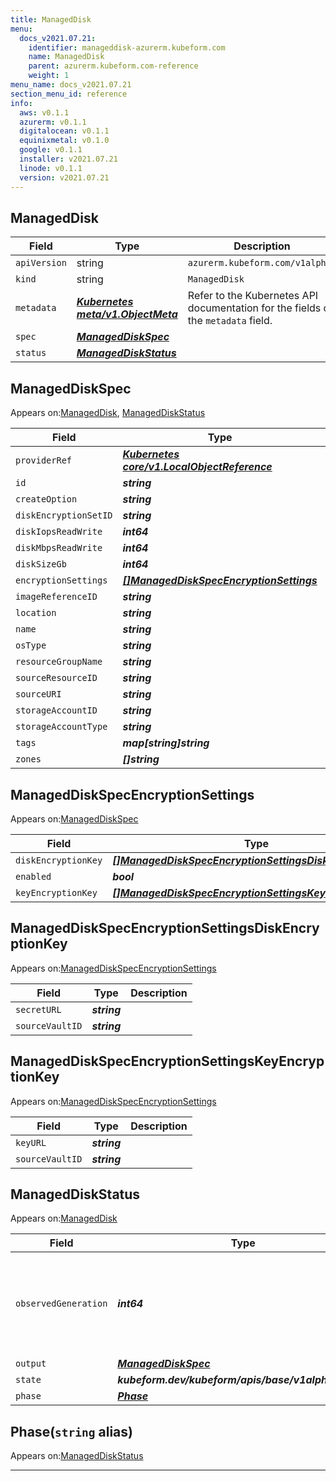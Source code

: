 ```yaml
---
title: ManagedDisk
menu:
  docs_v2021.07.21:
    identifier: manageddisk-azurerm.kubeform.com
    name: ManagedDisk
    parent: azurerm.kubeform.com-reference
    weight: 1
menu_name: docs_v2021.07.21
section_menu_id: reference
info:
  aws: v0.1.1
  azurerm: v0.1.1
  digitalocean: v0.1.1
  equinixmetal: v0.1.0
  google: v0.1.1
  installer: v2021.07.21
  linode: v0.1.1
  version: v2021.07.21
---
```


## ManagedDisk
| Field | Type | Description |
| ------ | ----- | ----------- |
| `apiVersion` | string | `azurerm.kubeform.com/v1alpha1` |
|    `kind` | string | `ManagedDisk` |
| `metadata` | ***[Kubernetes meta/v1.ObjectMeta](https://v1-18.docs.kubernetes.io/docs/reference/generated/kubernetes-api/v1.18/#objectmeta-v1-meta)***|Refer to the Kubernetes API documentation for the fields of the `metadata` field.|
| `spec` | ***[ManagedDiskSpec](#manageddiskspec)***||
| `status` | ***[ManagedDiskStatus](#manageddiskstatus)***||
## ManagedDiskSpec

Appears on:[ManagedDisk](#manageddisk), [ManagedDiskStatus](#manageddiskstatus)

| Field | Type | Description |
| ------ | ----- | ----------- |
| `providerRef` | ***[Kubernetes core/v1.LocalObjectReference](https://v1-18.docs.kubernetes.io/docs/reference/generated/kubernetes-api/v1.18/#localobjectreference-v1-core)***||
| `id` | ***string***||
| `createOption` | ***string***||
| `diskEncryptionSetID` | ***string***| ***(Optional)*** |
| `diskIopsReadWrite` | ***int64***| ***(Optional)*** |
| `diskMbpsReadWrite` | ***int64***| ***(Optional)*** |
| `diskSizeGb` | ***int64***| ***(Optional)*** |
| `encryptionSettings` | ***[[]ManagedDiskSpecEncryptionSettings](#manageddiskspecencryptionsettings)***| ***(Optional)*** |
| `imageReferenceID` | ***string***| ***(Optional)*** |
| `location` | ***string***||
| `name` | ***string***||
| `osType` | ***string***| ***(Optional)*** |
| `resourceGroupName` | ***string***||
| `sourceResourceID` | ***string***| ***(Optional)*** |
| `sourceURI` | ***string***| ***(Optional)*** |
| `storageAccountID` | ***string***| ***(Optional)*** |
| `storageAccountType` | ***string***||
| `tags` | ***map[string]string***| ***(Optional)*** |
| `zones` | ***[]string***| ***(Optional)*** |
## ManagedDiskSpecEncryptionSettings

Appears on:[ManagedDiskSpec](#manageddiskspec)

| Field | Type | Description |
| ------ | ----- | ----------- |
| `diskEncryptionKey` | ***[[]ManagedDiskSpecEncryptionSettingsDiskEncryptionKey](#manageddiskspecencryptionsettingsdiskencryptionkey)***| ***(Optional)*** |
| `enabled` | ***bool***||
| `keyEncryptionKey` | ***[[]ManagedDiskSpecEncryptionSettingsKeyEncryptionKey](#manageddiskspecencryptionsettingskeyencryptionkey)***| ***(Optional)*** |
## ManagedDiskSpecEncryptionSettingsDiskEncryptionKey

Appears on:[ManagedDiskSpecEncryptionSettings](#manageddiskspecencryptionsettings)

| Field | Type | Description |
| ------ | ----- | ----------- |
| `secretURL` | ***string***||
| `sourceVaultID` | ***string***||
## ManagedDiskSpecEncryptionSettingsKeyEncryptionKey

Appears on:[ManagedDiskSpecEncryptionSettings](#manageddiskspecencryptionsettings)

| Field | Type | Description |
| ------ | ----- | ----------- |
| `keyURL` | ***string***||
| `sourceVaultID` | ***string***||
## ManagedDiskStatus

Appears on:[ManagedDisk](#manageddisk)

| Field | Type | Description |
| ------ | ----- | ----------- |
| `observedGeneration` | ***int64***| ***(Optional)*** Resource generation, which is updated on mutation by the API Server.|
| `output` | ***[ManagedDiskSpec](#manageddiskspec)***| ***(Optional)*** |
| `state` | ***kubeform.dev/kubeform/apis/base/v1alpha1.State***| ***(Optional)*** |
| `phase` | ***[Phase](#phase)***| ***(Optional)*** |
## Phase(`string` alias)

Appears on:[ManagedDiskStatus](#manageddiskstatus)

---
